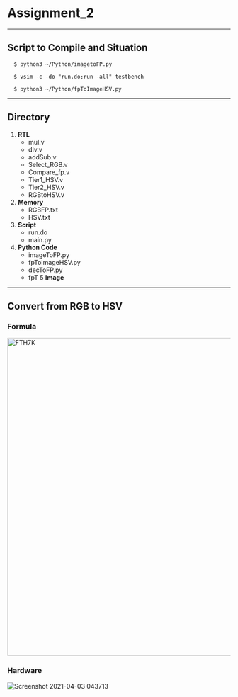 # Assignment_2
---
## Script to Compile and Situation
```
  $ python3 ~/Python/imagetoFP.py
```
```
  $ vsim -c -do "run.do;run -all" testbench
```
```  
  $ python3 ~/Python/fpToImageHSV.py
```
---
## Directory
1. **RTL**
   * mul.v
   * div.v
   * addSub.v
   * Select_RGB.v
   * Compare_fp.v
   * Tier1_HSV.v
   * Tier2_HSV.v
   * RGBtoHSV.v
2. **Memory**
   * RGBFP.txt
   * HSV.txt
3. **Script**
   * run.do
   * main.py
4. **Python Code**
   * imageToFP.py
   * fpToImageHSV.py
   * decToFP.py
   * fpT
5 **Image**
---
## Convert from RGB to HSV
### Formula

<img width="718" alt="FTH7K" src="https://user-images.githubusercontent.com/74291056/113453326-f59ccd80-942f-11eb-9276-01b9b9680abe.png" width="100">

### Hardware

![Screenshot 2021-04-03 043713](https://user-images.githubusercontent.com/74291056/113456240-e4a38a80-9436-11eb-99e7-15f8b1fc0bbd.png)

